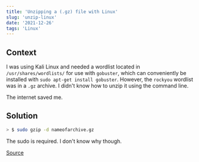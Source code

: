```yaml
---
title: 'Unzipping a (.gz) file with Linux'
slug: 'unzip-linux'
date: '2021-12-26'
tags: 'Linux'
---
```


## Context

I was using Kali Linux and needed a wordlist located in `/usr/shares/wordlists/` for use with `gobuster`, which can conveniently be installed with `sudo apt-get install gobuster`.  However, the `rockyou` wordlist was in a `.gz` archive.  I didn't know how to unzip it using the command line.

The internet saved me.

## Solution

```bash
> $ sudo gzip -d nameofarchive.gz
```

The sudo is required.  I don't know why though.

[Source](https://linuxize.com/post/how-to-unzip-gz-file/)
